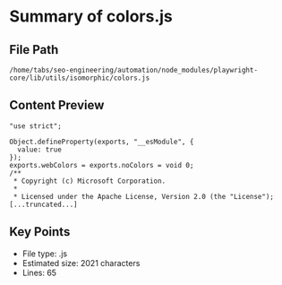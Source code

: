 # Summary of colors.js
  
## File Path
`/home/tabs/seo-engineering/automation/node_modules/playwright-core/lib/utils/isomorphic/colors.js`

## Content Preview
```
"use strict";

Object.defineProperty(exports, "__esModule", {
  value: true
});
exports.webColors = exports.noColors = void 0;
/**
 * Copyright (c) Microsoft Corporation.
 *
 * Licensed under the Apache License, Version 2.0 (the "License");
[...truncated...]
```

## Key Points
- File type: .js
- Estimated size: 2021 characters
- Lines: 65
